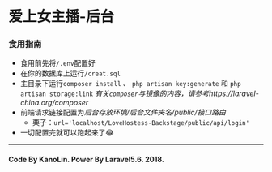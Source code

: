 # 爱上女主播-后台

### 食用指南

- 食用前先将`/.env`配置好
- 在你的数据库上运行`/creat.sql`
- 主目录下运行`composer install` 、 `php artisan key:generate` 和 `php artisan storage:link` *有关`composer`与镜像的内容，请参考https://laravel-china.org/composer* 
- 前端请求链接配置为*后台存放环境/后台文件夹名/public/接口路由* 
    - 栗子：`url='localhost/LoveHostess-Backstage/public/api/login'`
- 一切配置完就可以跑起来了😂

-------

#### Code By KanoLin. Power By Laravel5.6. 2018.